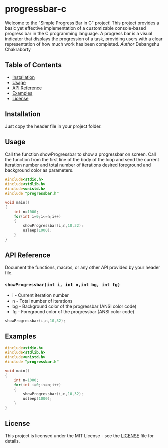 # progressbar-c
Welcome to the "Simple Progress Bar in C" project! This project provides a basic yet effective implementation of a customizable console-based progress bar in the C programming language. A progress bar is a visual indicator that displays the progression of a task, providing users with a clear representation of how much work has been completed.
*Author* Debangshu Chakraborty

## Table of Contents
- [Installation](#installation)
- [Usage](#usage)
- [API Reference](#api-reference)
- [Examples](#examples)
- [License](#license)

## Installation

Just copy the header file in your project folder.


## Usage

Call the function showProgressbar to show a progressbar on screen.
Call the function from the first line of the body of the loop and send the current iteration number and total number of iterations desired foreground and background color as parameters.

```c
#include<stdio.h>
#include<stdlib.h>
#include<unistd.h>
#include "progressbar.h"

void main()
{
    int n=1000;
    for(int i=0;i<=n;i++)
    {
        showProgressbar(i,n,10,32);
        usleep(1000);
    }   
}


```

## API Reference

Document the functions, macros, or any other API provided by your header file.

### `showProgressbar(int i, int n,int bg, int fg)`

- i - Current iteration number
- n - Total number of iterations
- bg - Background color of the progressbar (ANSI color code)
- fg - Foreground color of the progressbar (ANSI color code)

```c
showProgressbar(i,n,10,32);
```


## Examples

```c
#include<stdio.h>
#include<stdlib.h>
#include<unistd.h>
#include "progressbar.h"

void main()
{
    int n=1000;
    for(int i=0;i<=n;i++)
    {
        showProgressbar(i,n,10,32);
        usleep(1000);
    }   
}
```




## License

This project is licensed under the MIT License - see the [LICENSE](LICENSE) file for details.
